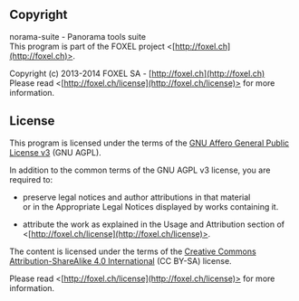 
## Copyright

norama-suite - Panorama tools suite<br />
This program is part of the FOXEL project <[http://foxel.ch](http://foxel.ch)>.

Copyright (c) 2013-2014 FOXEL SA - [http://foxel.ch](http://foxel.ch)<br />
Please read <[http://foxel.ch/license](http://foxel.ch/license)> for more
information.


## License

This program is licensed under the terms of the
[GNU Affero General Public License v3](http://www.gnu.org/licenses/agpl.html)
(GNU AGPL).

In addition to the common terms of the GNU AGPL v3 license, you are required to:

*   preserve legal notices and author attributions in that material<br />
    or in the Appropriate Legal Notices displayed by works containing it.

*   attribute the work as explained in the Usage and Attribution section of
    <[http://foxel.ch/license](http://foxel.ch/license)>.

The content is licensed under the terms of the
[Creative Commons Attribution-ShareAlike 4.0 International](http://creativecommons.org/licenses/by-sa/4.0/)
(CC BY-SA) license.

Please read <[http://foxel.ch/license](http://foxel.ch/license)> for more
information.